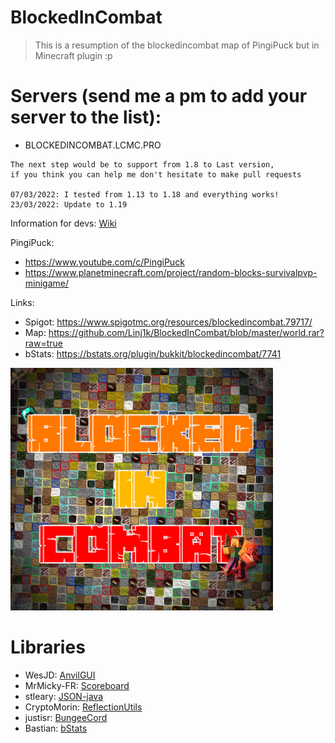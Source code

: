 # BlockedInCombat
> This is a resumption of the blockedincombat map of PingiPuck but in Minecraft plugin :p

# Servers (send me a pm to add your server to the list):
  - BLOCKEDINCOMBAT.LCMC.PRO

```
The next step would be to support from 1.8 to Last version,
if you think you can help me don't hesitate to make pull requests

07/03/2022: I tested from 1.13 to 1.18 and everything works!
23/03/2022: Update to 1.19
```
Information for devs: [Wiki](https://github.com/Linj1k/BlockedInCombat/wiki/For-Dev)

PingiPuck: 
  - https://www.youtube.com/c/PingiPuck
  - https://www.planetminecraft.com/project/random-blocks-survivalpvp-minigame/

Links:
  - Spigot: https://www.spigotmc.org/resources/blockedincombat.79717/
  - Map: https://github.com/Linj1k/BlockedInCombat/blob/master/world.rar?raw=true
  - bStats: https://bstats.org/plugin/bukkit/blockedincombat/7741

[![](/bic.png)](https://www.spigotmc.org/resources/blockedincombat.79717/)

# Libraries
  - WesJD: [AnvilGUI](https://github.com/WesJD/AnvilGUI/tree/master)
  - MrMicky-FR: [Scoreboard](https://github.com/MrMicky-FR/FastBoard)
  - stleary: [JSON-java](https://github.com/stleary/JSON-java)
  - CryptoMorin: [ReflectionUtils](https://github.com/CryptoMorin/XSeries/blob/master/src/main/java/com/cryptomorin/xseries/ReflectionUtils.java)
  - justisr: [BungeeCord](https://gist.github.com/justisr/e9034b7952e0801e687e)
  - Bastian: [bStats](https://bstats.org/)
